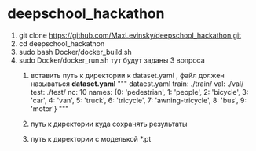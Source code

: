 # deepschool_hackathon

1. git clone https://github.com/MaxLevinsky/deepschool_hackathon.git
2. cd deepschool_hackathon
3. sudo bash Docker/docker_build.sh
4. sudo Docker/docker_run.sh
тут будут заданы 3 вопроса
    1. вставить путь к директории к dataset.yaml , файл должен называться **dataset.yaml**
""" dataest.yaml
    train: ./train/
    val: ./val/
    test: ./test/
    nc: 10
    names: {0: 'pedestrian', 1: 'people', 2: 'bicycle', 3: 'car', 4: 'van', 5: 'truck', 6: 'tricycle', 7: 'awning-tricycle', 8: 'bus', 9: 'motor'}
"""
       
    3. путь к директории куда сохранять результаты
    4. путь к директории с моделькой *.pt
